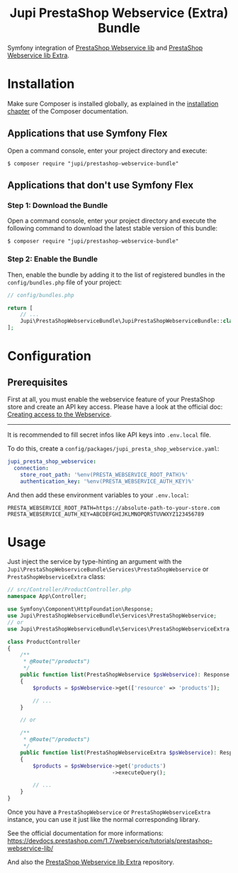 <h1 align="center">Jupi PrestaShop Webservice (Extra) Bundle</h1>

Symfony integration of [PrestaShop Webservice lib](https://github.com/PrestaShop/PrestaShop-webservice-lib) and [PrestaShop Webservice lib Extra](https://github.com/Jupi007/prestashop-webservice-extra).


Installation
============

Make sure Composer is installed globally, as explained in the
[installation chapter](https://getcomposer.org/doc/00-intro.md)
of the Composer documentation.

Applications that use Symfony Flex
----------------------------------

Open a command console, enter your project directory and execute:

```console
$ composer require "jupi/prestashop-webservice-bundle"
```

Applications that don't use Symfony Flex
----------------------------------------

### Step 1: Download the Bundle

Open a command console, enter your project directory and execute the
following command to download the latest stable version of this bundle:

```console
$ composer require "jupi/prestashop-webservice-bundle"
```

### Step 2: Enable the Bundle

Then, enable the bundle by adding it to the list of registered bundles
in the `config/bundles.php` file of your project:

```php
// config/bundles.php

return [
    // ...
    Jupi\PrestaShopWebserviceBundle\JupiPrestaShopWebserviceBundle::class => ['all' => true],
];
```

Configuration
=============

Prerequisites
-------------

First at all, you must enable the webservice feature of your PrestaShop store and create an API key access. Please have a look at the official doc: [Creating access to the Webservice](https://devdocs.prestashop.com/1.7/webservice/tutorials/creating-access/).

---

It is recommended to fill secret infos like API keys into `.env.local` file.

To do this, create a `config/packages/jupi_presta_shop_webservice.yaml`:

```yaml
jupi_presta_shop_webservice:
  connection:
    store_root_path: '%env(PRESTA_WEBSERVICE_ROOT_PATH)%'
    authentication_key: '%env(PRESTA_WEBSERVICE_AUTH_KEY)%'
```

And then add these environment variables to your `.env.local`:

```
PRESTA_WEBSERVICE_ROOT_PATH=https://absolute-path-to-your-store.com
PRESTA_WEBSERVICE_AUTH_KEY=ABCDEFGHIJKLMNOPQRSTUVWXYZ123456789
```

Usage
=====

Just inject the service by type-hinting an argument with the `Jupi\PrestaShopWebserviceBundle\Services\PrestaShopWebservice` or `PrestaShopWebserviceExtra` class:

```php
// src/Controller/ProductController.php
namespace App\Controller;

use Symfony\Component\HttpFoundation\Response;
use Jupi\PrestaShopWebserviceBundle\Services\PrestaShopWebservice;
// or
use Jupi\PrestaShopWebserviceBundle\Services\PrestaShopWebserviceExtra;

class ProductController
{
    /**
     * @Route("/products")
     */
    public function list(PrestaShopWebservice $psWebservice): Response
    {
        $products = $psWebservice->get(['resource' => 'products']);

        // ...
    }

    // or

    /**
     * @Route("/products")
     */
    public function list(PrestaShopWebserviceExtra $psWebservice): Response
    {
        $products = $psWebservice->get('products')
                                 ->executeQuery();

        // ...
    }
}
```

Once you have a `PrestaShopWebservice` or `PrestaShopWebserviceExtra` instance, you can use it just like the normal corresponding library.

See the official documentation for more informations: https://devdocs.prestashop.com/1.7/webservice/tutorials/prestashop-webservice-lib/

And also the [PrestaShop Webservice lib Extra](https://github.com/Jupi007/prestashop-webservice-extra) repository.

